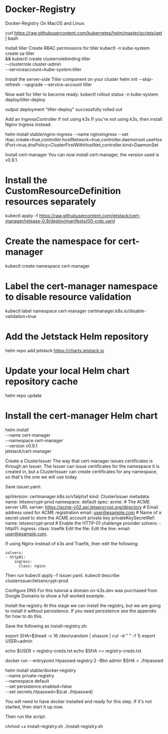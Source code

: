 # Docker-Registry
Docker-Registry
On MacOS and Linux:

curl https://raw.githubusercontent.com/kubernetes/helm/master/scripts/get | bash

Install tiller
Create RBAC permissions for tiller
kubectl -n kube-system create sa tiller \
  && kubectl create clusterrolebinding tiller \
  --clusterrole cluster-admin \
  --serviceaccount=kube-system:tiller

Install the server-side Tiller component on your cluster
helm init --skip-refresh --upgrade --service-account tiller


Now wait for tiller to become ready:
kubectl rollout status -n kube-system deploy/tiller-deploy

output
deployment "tiller-deploy" successfully rolled out


Add an IngressController if not using k3s
If you're not using k3s, then install Nginx Ingress instead:

helm install stable/nginx-ingress --name nginxingress --set rbac.create=true,controller.hostNetwork=true,controller.daemonset.useHostPort=true,dnsPolicy=ClusterFirstWithHostNet,controller.kind=DaemonSet



Install cert-manager
You can now install cert-manager, the version used is v0.9.1.

# Install the CustomResourceDefinition resources separately
kubectl apply -f https://raw.githubusercontent.com/jetstack/cert-manager/release-0.9/deploy/manifests/00-crds.yaml

# Create the namespace for cert-manager
kubectl create namespace cert-manager

# Label the cert-manager namespace to disable resource validation
kubectl label namespace cert-manager certmanager.k8s.io/disable-validation=true

# Add the Jetstack Helm repository
helm repo add jetstack https://charts.jetstack.io

# Update your local Helm chart repository cache
helm repo update

# Install the cert-manager Helm chart
helm install \
  --name cert-manager \
  --namespace cert-manager \
  --version v0.9.1 \
  jetstack/cert-manager



Create a ClusterIssuer
The way that cert-manager issues certificates is through an Issuer. The Issuer can issue certificates for the namespace it is created in, but a ClusterIssuer can create certificates for any namespace, so that's the one we will use today.

Save issuer.yaml:

apiVersion: certmanager.k8s.io/v1alpha1
kind: ClusterIssuer
metadata:
  name: letsencrypt-prod
  namespace: default
spec:
  acme:
    # The ACME server URL
    server: https://acme-v02.api.letsencrypt.org/directory
    # Email address used for ACME registration
    email: user@example.com
    # Name of a secret used to store the ACME account private key
    privateKeySecretRef:
      name: letsencrypt-prod
    # Enable the HTTP-01 challenge provider
    solvers:
    - http01:
        ingress:
          class: traefik
Edit the file:
Edit the line: email: user@example.com.

If using Nginx instead of k3s and Traefik, then edit the following:

    solvers:
    - http01:
        ingress:
          class: nginx
Then run kubectl apply -f issuer.yaml.
kubectl describe clusterissuer/letsencrypt-prod


Configure DNS
For this tutorial a domain on-k3s.dev was purchased from Google Domains to show a full worked example.


Install the registry
At this stage we can install the registry, but we are going to install it without persistence. If you need persistence see the appendix for how to do this.

Save the following as install-registry.sh:

export SHA=$(head -c 16 /dev/urandom | shasum | cut -d " " -f 1)
export USER=admin

echo $USER > registry-creds.txt
echo $SHA >> registry-creds.txt

docker run --entrypoint htpasswd registry:2 -Bbn admin $SHA > ./htpasswd

helm install stable/docker-registry \
  --name private-registry \
  --namespace default \
  --set persistence.enabled=false \
  --set secrets.htpasswd=$(cat ./htpasswd)


You will need to have docker installed and ready for this step. If it's not started, then start it up now.

Then run the script:

chmod +x install-registry.sh
./install-registry.sh
